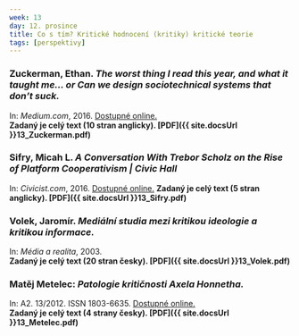 ```yaml
---
week: 13
day: 12. prosince
title: Co s tím? Kritické hodnocení (kritiky) kritické teorie
tags: [perspektivy]
---
```

### Zuckerman, Ethan. _The worst thing I read this year, and what it taught me… or Can we design sociotechnical systems that don’t suck._ 

In: _Medium.com_, 2016\. [Dostupné online.](https://medium.com/@EthanZ/the-worst-thing-i-read-this-year-and-what-it-taught-me-or-can-we-design-sociotechnical-systems-4c8c51074337)  
**Zadaný je celý text (10 stran anglicky). [PDF]({{ site.docsUrl }}13_Zuckerman.pdf)**

### Sifry, Micah L. _A Conversation With Trebor Scholz on the Rise of Platform Cooperativism | Civic Hall_

In: _Civicist.com_, 2016\. [Dostupné online.](http://civichall.org/civicist/conversation-with-trebor-scholz-platform-coop/)
**Zadaný je celý text (5 stran anglicky). [PDF]({{ site.docsUrl }}13_Sifry.pdf)**

### Volek, Jaromír. _Mediální studia mezi kritikou ideologie a kritikou informace._ 

In: _Média a realita_, 2003\.  
**Zadaný je celý text (20 stran česky). [PDF]({{ site.docsUrl }}13_Volek.pdf)**

### Matěj Metelec: _Patologie kritičnosti Axela Honnetha._ 

In: A2\. 13/2012\. ISSN 1803-6635. [Dostupné online.](http://www.advojka.cz/archiv/2012/13/kriticka-teorie-dnes)  
**Zadaný je celý text (4 strany česky). [PDF]({{ site.docsUrl }}13_Metelec.pdf)**
